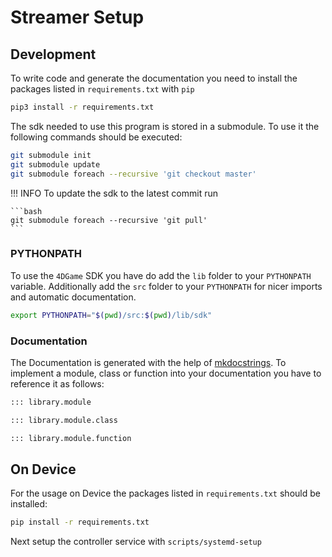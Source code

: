# Streamer Setup

## Development

To write code and generate the documentation you need to install the packages listed in `requirements.txt` with `pip`

```bash
pip3 install -r requirements.txt
```

The sdk needed to use this program is stored in a submodule. To use it the following commands should be executed:

```bash
git submodule init
git submodule update
git submodule foreach --recursive 'git checkout master'
```

!!! INFO
    To update the sdk to the latest commit run

    ```bash
    git submodule foreach --recursive 'git pull'
    ```

### PYTHONPATH
To use the `4DGame` SDK you have do add the `lib` folder to your `PYTHONPATH` variable.
Additionally add the `src` folder to your `PYTHONPATH` for nicer imports and automatic documentation.

```bash
export PYTHONPATH="$(pwd)/src:$(pwd)/lib/sdk"
```
### Documentation
The Documentation is generated with the help of [mkdocstrings](https://mkdocstrings.github.io/#). To implement a module, class or function into your documentation you have to reference it as follows:

```md
::: library.module

::: library.module.class

::: library.module.function
```

## On Device

For the usage on Device the packages listed in `requirements.txt` should be installed:

```bash
pip install -r requirements.txt
```

Next setup the controller service with `scripts/systemd-setup`
